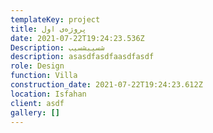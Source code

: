 ```yaml
---
templateKey: project
title: پروژه‌ی اول
date: 2021-07-22T19:24:23.536Z
Description: شسیبشسیب
description: asasdfasdfaasdfasdf
role: Design
function: Villa
construction_date: 2021-07-22T19:24:23.612Z
location: Isfahan
client: asdf
gallery: []
---
```

